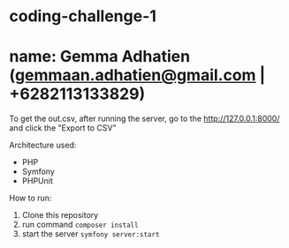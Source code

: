 # coding-challenge-1
# name: Gemma Adhatien (gemmaan.adhatien@gmail.com | +6282113133829)

To get the out.csv, after running the server, go to the http://127.0.0.1:8000/ and click the "Export to CSV"

Architecture used: 
* PHP
* Symfony
* PHPUnit

How to run: 
1. Clone this repository
2. run command `composer install`
3. start the server `symfony server:start`